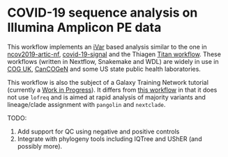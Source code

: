 # COVID-19 sequence analysis on Illumina Amplicon PE data

This workflow implements an [iVar](https://github.com/andersen-lab/ivar) based analysis similar to
the one in [ncov2019-artic-nf](https://github.com/connor-lab/ncov2019-artic-nf), [covid-19-signal](https://github.com/jaleezyy/covid-19-signal/) and the Thiagen [Titan workflow](https://github.com/theiagen/public_health_viral_genomics). These workflows (written in  Nextflow, Snakemake and WDL) are widely in use in [COG UK](https://www.cogconsortium.uk/), [CanCOGeN](https://www.genomecanada.ca/en/cancogen) and some US state public health laboratories.

This workflow is also the subject of a Galaxy Training Network tutorial (currently a [Work in Progress](https://github.com/galaxyproject/training-material/pull/2633)).
It differs from [this workflow](https://github.com/galaxyproject/iwc/tree/main/workflows/sars-cov-2-variant-calling/sars-cov-2-pe-illumina-artic-variant-calling) in
that it does not use `lofreq` and is aimed at rapid analysis of majority variants and lineage/clade assignment with `pangolin` and `nextclade`.

TODO:

1. Add support for QC using negative and positive controls
2. Integrate with phylogeny tools including IQTree and UShER (and possibly more).
